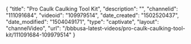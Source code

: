 {
    "title": "Pro Caulk Caulking Tool Kit",
    "description": "",
    "channelid": "111091684",
    "videoid": "109979514",
    "date_created": "1502520437",
    "date_modified": "1504049171",
    "type": "captivate",
    "layout": "channelVideo",
    "url": "\/bbbusa-latest-videos\/pro-caulk-caulking-tool-kit\/111091684-109979514"
}